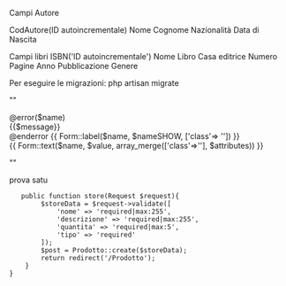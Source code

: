 Campi Autore

CodAutore(ID autoincrementale)
Nome
Cognome
Nazionalità
Data di Nascita



Campi libri
ISBN('ID autoincrementale')
Nome Libro
Casa editrice
Numero Pagine
Anno Pubblicazione
Genere


Per eseguire le migrazioni:      php artisan migrate

""<div class="">
    @error($name)
    <div class="alert alert-danger">{{$message}}</div>
@enderror
    {{ Form::label($name, $nameSHOW, ['class'=> '']) }}<br>
    {{ Form::text($name, $value, array_merge(['class'=>''], $attributes)) }}
</div>""

prova satu


       public function store(Request $request){  
            $storeData = $request->validate([
                'nome' => 'required|max:255',
                'descrizione' => 'required|max:255',
                'quantita' => 'required|max:5',
                'tipo' => 'required'
            ]);
            $post = Prodotto::create($storeData);
            return redirect('/Prodotto');
        }
    }
